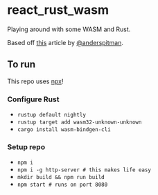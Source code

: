 # react_rust_wasm

Playing around with some WASM and Rust.

Based off [this](https://www.fullstackreact.com/articles/rust-react-and-web-assembly/) article by [@anderspitman](https://github.com/anderspitman).

## To run

This repo uses [npx](https://www.npmjs.com/package/npx)!

### Configure Rust

- `rustup default nightly`
- `rustup target add wasm32-unknown-unknown`
- `cargo install wasm-bindgen-cli`

### Setup repo

- `npm i`
- `npm i -g http-server # this makes life easy`
- `mkdir build && npm run build`
- `npm start # runs on port 8080`
